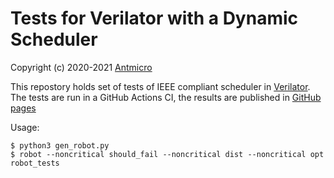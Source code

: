 # Tests for Verilator with a Dynamic Scheduler

Copyright (c) 2020-2021 [Antmicro](https://www.antmicro.com)

This repostory holds set of tests of IEEE compliant scheduler in [Verilator](https://github.com/verilator/verilator).
The tests are run in a GitHub Actions CI, the results are published in [GitHub pages](https://antmicro.github.io/verilator-dynamic-scheduler-tests/report.html)

Usage:

```
$ python3 gen_robot.py
$ robot --noncritical should_fail --noncritical dist --noncritical opt robot_tests
```
